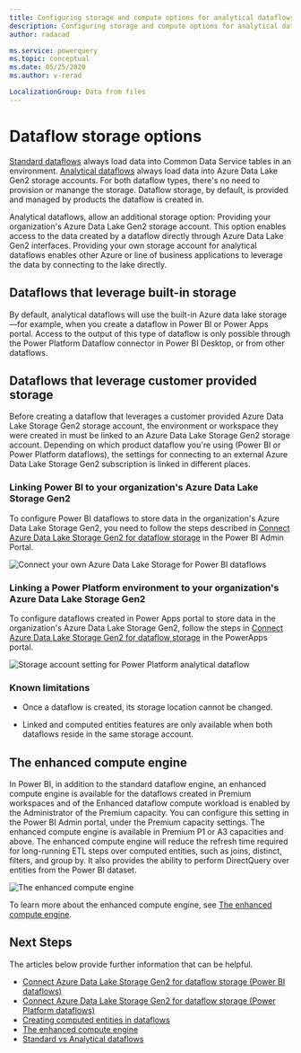 ```yaml
---
title: Configuring storage and compute options for analytical dataflows
description: Configuring storage and compute options for analytical dataflows
author: radacad

ms.service: powerquery
ms.topic: conceptual
ms.date: 05/25/2020
ms.author: v-rerad

LocalizationGroup: Data from files
---
```


# Dataflow storage options

[Standard dataflows](understanding-differences-between-analytical-standard-dataflows.md) always load data into Common Data Service tables in an environment. [Analytical dataflows](understanding-differences-between-analytical-standard-dataflows.md) always load data into Azure Data Lake Gen2 storage accounts. For both dataflow types, there's no need to provision or manange the storage. Dataflow storage, by default, is provided and managed by products the dataflow is created in.

Analytical dataflows, allow an additional storage option: Providing your organization's Azure Data Lake Gen2 storage account. This option enables access to the data created by a dataflow directly through Azure Data Lake Gen2 interfaces. Providing your own storage account for analytical dataflows enables other Azure or line of business applications to leverage the data by connecting to the lake directly.

## Dataflows that leverage built-in storage

By default, analytical dataflows will use the built-in Azure data lake storage&mdash;for example, when you create a dataflow in Power BI or Power Apps portal. Access to the output of this type of dataflow is only possible through the Power Platform Dataflow connector in Power BI Desktop, or from other dataflows.

## Dataflows that leverage customer provided storage

Before creating a dataflow that leverages a customer provided Azure Data Lake Storage Gen2 storage account, the environment or workspace they were created in must be linked to an Azure Data Lake Storage Gen2 storage account. Depending on which product dataflow you're using (Power BI or Power Platform dataflows), the settings for connecting to an external Azure Data Lake Storage Gen2 subscription is linked in different places.

### Linking Power BI to your organization's Azure Data Lake Storage Gen2

To configure Power BI dataflows to store data in the organization's Azure Data Lake Storage Gen2, you need to follow the steps described in [Connect Azure Data Lake Storage Gen2 for dataflow storage](https://docs.microsoft.com/power-bi/transform-model/service-dataflows-connect-azure-data-lake-storage-gen2) in the Power BI Admin Portal.

![Connect your own Azure Data Lake Storage for Power BI dataflows](https://docs.microsoft.com/power-bi/transform-model/media/service-dataflows-connect-azure-data-lake-storage-gen2/dataflows-connect-08b.png)

### Linking a Power Platform environment to your organization's Azure Data Lake Storage Gen2

To configure dataflows created in Power Apps portal to store data in the organization's Azure Data Lake Storage Gen2, follow the steps in [Connect Azure Data Lake Storage Gen2 for dataflow storage](https://docs.microsoft.com/powerapps/maker/common-data-service/connect-azure-data-lake-storage-for-dataflow) in the PowerApps portal.

![Storage account setting for Power Platform analytical dataflow](https://docs.microsoft.com/powerapps/maker/common-data-service/media/select-storage-account.png)

### Known limitations

* Once a dataflow is created, its storage location cannot be changed.

* Linked and computed entities features are only available when both dataflows reside in the same storage account.

## The enhanced compute engine

In Power BI, in addition to the standard dataflow engine, an enhanced compute engine is available for the dataflows created in Premium workspaces and of the Enhanced dataflow compute workload is enabled by the Administrator of the Premium capacity. You can configure this setting in the Power BI Admin portal, under the Premium capacity settings. The enhanced compute engine is available in Premium P1 or A3 capacities and above. The enhanced compute engine will reduce the refresh time required for long-running ETL steps over computed entities, such as joins, distinct, filters, and group by. It also provides the ability to perform DirectQuery over entities from the Power BI dataset.

![The enhanced compute engine](https://docs.microsoft.com/power-bi/transform-model/media/service-dataflows-enhanced-compute-engine/enhanced-compute-engine-01.png)

To learn more about the enhanced compute engine, see [The enhanced compute engine](https://docs.microsoft.com/power-bi/transform-model/service-dataflows-enhanced-compute-engine).

## Next Steps

The articles below provide further information that can be helpful.

- [Connect Azure Data Lake Storage Gen2 for dataflow storage (Power BI dataflows)](https://docs.microsoft.com/power-bi/service-dataflows-connect-azure-data-lake-storage-gen2
  )
- [Connect Azure Data Lake Storage Gen2 for dataflow storage (Power Platform dataflows)](https://docs.microsoft.com/powerapps/maker/common-data-service/connect-azure-data-lake-storage-for-dataflow)
- [Creating computed entities in dataflows](computed-entities.md)
- [The enhanced compute engine](https://docs.microsoft.com/power-bi/transform-model/service-dataflows-enhanced-compute-engine)
- [Standard vs Analytical dataflows](understanding-differences-between-analytical-standard-dataflows.md)
